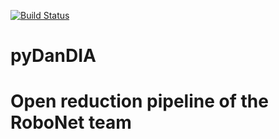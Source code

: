 [![Build Status](https://travis-ci.org/pyDANDIA/pyDANDIA.svg?branch=master)](https://travis-ci.org/pyDANDIA/pyDANDIA)

# pyDanDIA
# Open reduction pipeline of the RoboNet team
